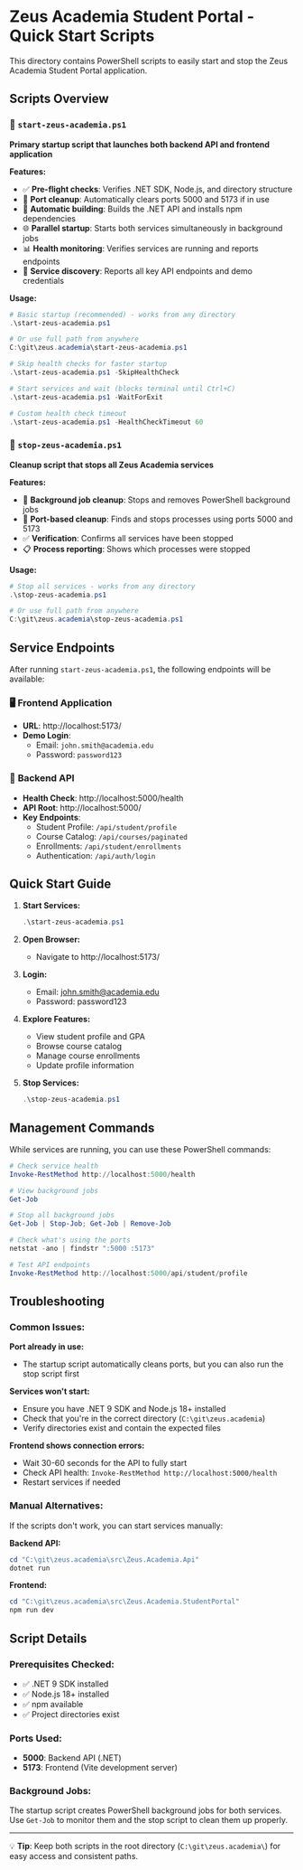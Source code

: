 # Zeus Academia Student Portal - Quick Start Scripts

This directory contains PowerShell scripts to easily start and stop the Zeus Academia Student Portal application.

## Scripts Overview

### 🚀 `start-zeus-academia.ps1`

**Primary startup script that launches both backend API and frontend application**

**Features:**

- ✅ **Pre-flight checks**: Verifies .NET SDK, Node.js, and directory structure
- 🧹 **Port cleanup**: Automatically clears ports 5000 and 5173 if in use
- 🔨 **Automatic building**: Builds the .NET API and installs npm dependencies
- 🌐 **Parallel startup**: Starts both services simultaneously in background jobs
- 📊 **Health monitoring**: Verifies services are running and reports endpoints
- 🎯 **Service discovery**: Reports all key API endpoints and demo credentials

**Usage:**

```powershell
# Basic startup (recommended) - works from any directory
.\start-zeus-academia.ps1

# Or use full path from anywhere
C:\git\zeus.academia\start-zeus-academia.ps1

# Skip health checks for faster startup
.\start-zeus-academia.ps1 -SkipHealthCheck

# Start services and wait (blocks terminal until Ctrl+C)
.\start-zeus-academia.ps1 -WaitForExit

# Custom health check timeout
.\start-zeus-academia.ps1 -HealthCheckTimeout 60
```

### 🛑 `stop-zeus-academia.ps1`

**Cleanup script that stops all Zeus Academia services**

**Features:**

- 🔄 **Background job cleanup**: Stops and removes PowerShell background jobs
- 🔌 **Port-based cleanup**: Finds and stops processes using ports 5000 and 5173
- ✅ **Verification**: Confirms all services have been stopped
- 📋 **Process reporting**: Shows which processes were stopped

**Usage:**

```powershell
# Stop all services - works from any directory
.\stop-zeus-academia.ps1

# Or use full path from anywhere
C:\git\zeus.academia\stop-zeus-academia.ps1
```

## Service Endpoints

After running `start-zeus-academia.ps1`, the following endpoints will be available:

### 🖥️ **Frontend Application**

- **URL**: http://localhost:5173/
- **Demo Login**:
  - Email: `john.smith@academia.edu`
  - Password: `password123`

### 🔌 **Backend API**

- **Health Check**: http://localhost:5000/health
- **API Root**: http://localhost:5000/
- **Key Endpoints**:
  - Student Profile: `/api/student/profile`
  - Course Catalog: `/api/courses/paginated`
  - Enrollments: `/api/student/enrollments`
  - Authentication: `/api/auth/login`

## Quick Start Guide

1. **Start Services:**

   ```powershell
   .\start-zeus-academia.ps1
   ```

2. **Open Browser:**

   - Navigate to http://localhost:5173/

3. **Login:**

   - Email: john.smith@academia.edu
   - Password: password123

4. **Explore Features:**

   - View student profile and GPA
   - Browse course catalog
   - Manage course enrollments
   - Update profile information

5. **Stop Services:**
   ```powershell
   .\stop-zeus-academia.ps1
   ```

## Management Commands

While services are running, you can use these PowerShell commands:

```powershell
# Check service health
Invoke-RestMethod http://localhost:5000/health

# View background jobs
Get-Job

# Stop all background jobs
Get-Job | Stop-Job; Get-Job | Remove-Job

# Check what's using the ports
netstat -ano | findstr ":5000 :5173"

# Test API endpoints
Invoke-RestMethod http://localhost:5000/api/student/profile
```

## Troubleshooting

### Common Issues:

**Port already in use:**

- The startup script automatically cleans ports, but you can also run the stop script first

**Services won't start:**

- Ensure you have .NET 9 SDK and Node.js 18+ installed
- Check that you're in the correct directory (`C:\git\zeus.academia`)
- Verify directories exist and contain the expected files

**Frontend shows connection errors:**

- Wait 30-60 seconds for the API to fully start
- Check API health: `Invoke-RestMethod http://localhost:5000/health`
- Restart services if needed

### Manual Alternatives:

If the scripts don't work, you can start services manually:

**Backend API:**

```powershell
cd "C:\git\zeus.academia\src\Zeus.Academia.Api"
dotnet run
```

**Frontend:**

```powershell
cd "C:\git\zeus.academia\src\Zeus.Academia.StudentPortal"
npm run dev
```

## Script Details

### Prerequisites Checked:

- ✅ .NET 9 SDK installed
- ✅ Node.js 18+ installed
- ✅ npm available
- ✅ Project directories exist

### Ports Used:

- **5000**: Backend API (.NET)
- **5173**: Frontend (Vite development server)

### Background Jobs:

The startup script creates PowerShell background jobs for both services. Use `Get-Job` to monitor them and the stop script to clean them up properly.

---

💡 **Tip**: Keep both scripts in the root directory (`C:\git\zeus.academia\`) for easy access and consistent paths.

